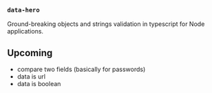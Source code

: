 ### `data-hero`

Ground-breaking objects and strings validation in typescript for Node applications.

## Upcoming

- compare two fields (basically for passwords)
- data is url
-  data is boolean